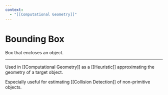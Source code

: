 ```yaml
---
context:
  - "[[Computational Geometry]]"
---
```


# Bounding Box

Box that encloses an object.

---

Used in [[Computational Geometry]] as a [[Heuristic]] approximating the geometry of a target object.

Especially useful for estimating [[Collision Detection]] of non-primitive objects.
